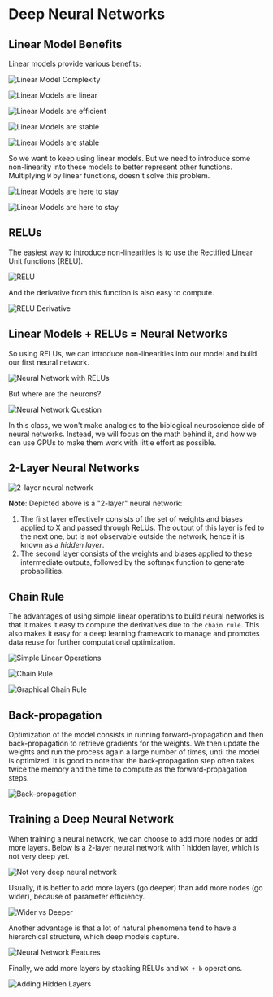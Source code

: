 # Deep Neural Networks

## Linear Model Benefits

Linear models provide various benefits:

![Linear Model Complexity](images/deep-neural-networks/linear-model-complexity.png)

![Linear Models are linear](images/deep-neural-networks/linear-models-are-linear.png)

![Linear Models are efficient](images/deep-neural-networks/linear-models-are-efficient.png)

![Linear Models are stable](images/deep-neural-networks/linear-models-are-stable-1.png)

![Linear Models are stable](images/deep-neural-networks/linear-models-are-stable-2.png)

So we want to keep using linear models. But we need to introduce some non-linearity into these models to better represent other functions. Multiplying `W` by linear functions, doesn't solve this problem.

![Linear Models are here to stay](images/deep-neural-networks/linear-models-stay.png)

![Linear Models are here to stay](images/deep-neural-networks/linear-models-stay-2.png)

## RELUs

The easiest way to introduce non-linearities is to use the Rectified Linear Unit functions (RELU).

![RELU](images/deep-neural-networks/relus.png)

And the derivative from this function is also easy to compute.

![RELU Derivative](images/deep-neural-networks/relus-derivative.png)

## Linear Models + RELUs = Neural Networks

So using RELUs, we can introduce non-linearities into our model and build our first neural network.

![Neural Network with RELUs](images/deep-neural-networks/neural-network-relus.png)

But where are the neurons?

![Neural Network Question](images/deep-neural-networks/neural-network-question.png)

In this class, we won't make analogies to the biological neuroscience side of neural networks. Instead, we will focus on the math behind it, and how we can use GPUs to make them work with little effort as possible.

## 2-Layer Neural Networks

![2-layer neural network](images/deep-neural-networks/2-layer-neural-network.png)

**Note**: Depicted above is a "2-layer" neural network:

1. The first layer effectively consists of the set of weights and biases applied to X and passed through ReLUs. The output of this layer is fed to the next one, but is not observable outside the network, hence it is known as a *hidden layer*.
2. The second layer consists of the weights and biases applied to these intermediate outputs, followed by the softmax function to generate probabilities.

## Chain Rule

The advantages of using simple linear operations to build neural networks is that it makes it easy to compute the derivatives due to the `chain rule`. This also makes it easy for a deep learning framework to manage and promotes data reuse for further computational optimization.

![Simple Linear Operations](images/deep-neural-networks/simple-operations.png)

![Chain Rule](images/deep-neural-networks/chain-rule.png)

![Graphical Chain Rule](images/deep-neural-networks/graphical-chain-rule.png)

## Back-propagation

Optimization of the model consists in running forward-propagation and then back-propagation to retrieve gradients for the weights. We then update the weights and run the process again a large number of times, until the model is optimized. It is good to note that the back-propagation step often takes twice the memory and the time to compute as the forward-propagation steps.

![Back-propagation](images/deep-neural-networks/back-propagation.png)

## Training a Deep Neural Network

When training a neural network, we can choose to add more nodes or add more layers. Below is a 2-layer neural network with 1 hidden layer, which is not very deep yet.

![Not very deep neural network](images/deep-neural-networks/not-very-deep-2-layer-nn.png)

Usually, it is better to add more layers (go deeper) than add more nodes (go wider), because of parameter efficiency.

![Wider vs Deeper](images/deep-neural-networks/wider-vs-deeper-nn.png)

Another advantage is that a lot of natural phenomena tend to have a hierarchical structure, which deep models capture.

![Neural Network Features](images/deep-neural-networks/nn-features.png)

Finally, we add more layers by stacking RELUs and `WX + b` operations.

![Adding Hidden Layers](images/deep-neural-networks/adding-hidden-layers.png)